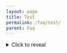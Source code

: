 ```yaml
---
layout: page
title: Test
permalink: /faq/test/
parent: Faq
---
```


<details>
  <summary>Click to reveal</summary>
  <div>

<h3>Heading</h3>

<ol>
  <li>Foo</li>
  <li>Bar
    <ul>
      <li>Baz</li>
      <li>Qux</li>
    </ul>
  </li>
</ol>

<h3>Javascript</h3>

<pre><code class="language-js">function logSomething(something) {
  console.log('Something', something);
}
</code></pre>

  </div>
</details>
